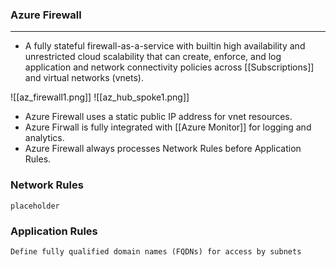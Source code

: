 ### Azure Firewall
---
- A fully stateful firewall-as-a-service with builtin high availability and unrestricted cloud scalability that can create, enforce, and log application and network connectivity policies across [[Subscriptions]] and virtual networks (vnets).

![[az_firewall1.png]]
![[az_hub_spoke1.png]]

- Azure Firewall uses a static public IP address for vnet resources.
- Azure Firwall is fully integrated with [[Azure Monitor]] for logging and analytics.
- Azure Firewall always processes Network Rules before Application Rules.


### Network Rules
	placeholder

### Application Rules
	Define fully qualified domain names (FQDNs) for access by subnets